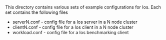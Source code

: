This directory contains various sets of example configurations for Ios. Each set contains the following files
- serverN.conf - config file for a Ios server in a N node cluster
- clientN.conf - config file for a Ios client in a N node cluster
- workload.conf - config file for a Ios benchmarking client
